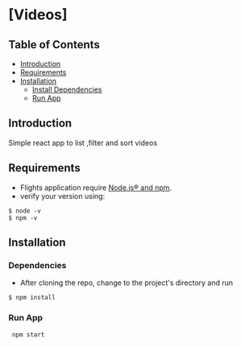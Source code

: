 # [Videos]

## Table of Contents

- [Introduction](#introduction)
- [Requirements](#requirements)
- [Installation](#installation)
  - [Install Dependencies](##dependencies)
  - [Run App](##run-app)


## Introduction

Simple react app to list ,filter and sort videos

## Requirements

* Flights application require [Node.js® and npm](https://nodejs.org/en/download/).
* verify your version using:
```
$ node -v
$ npm -v
```

## Installation

### Dependencies
* After cloning the repo, change to the project's directory and run 
```
$ npm install
```
### Run App
```
 npm start
```
